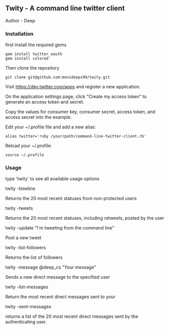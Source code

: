 ## Twity - A command line twitter client
Author - Deep

### Installation

first install the required gems
	
	gem install twitter_oauth
	gem install colored

Then clone the repository
	
	git clone git@github.com:monideeps99/twity.git

Visit https://dev.twitter.com/apps and register a new application.

On the application settings page, click "Create my access token" to generate an access token and secret.

Copy the values for consumer key, consumer secret, access token, and access secret into the example.

Edit your ~/.profile file and add a new alias:

    alias twitter='ruby /your/path/command-line-twitter-client.rb'

Reload your ~/.profile:

    source ~/.profile

### Usage
type 'twity' to see all available usage options

twity -timeline

Returns the 20 most recent statuses from non-protected users

twity -tweets

Returns the 20 most recent statuses, including retweets, posted by the user

twity -update "I'm tweeting from the command line"

Post a new tweet

twity -list-followers

Returns the list of followers

twity -message @deep_cs "Your message"

Sends a new direct message to the specified user

twity -list-messages

Return the most recent direct messages sent to your

twity -sent-messages

returns a list of the 20 most recent direct messages sent by the authenticating user.




